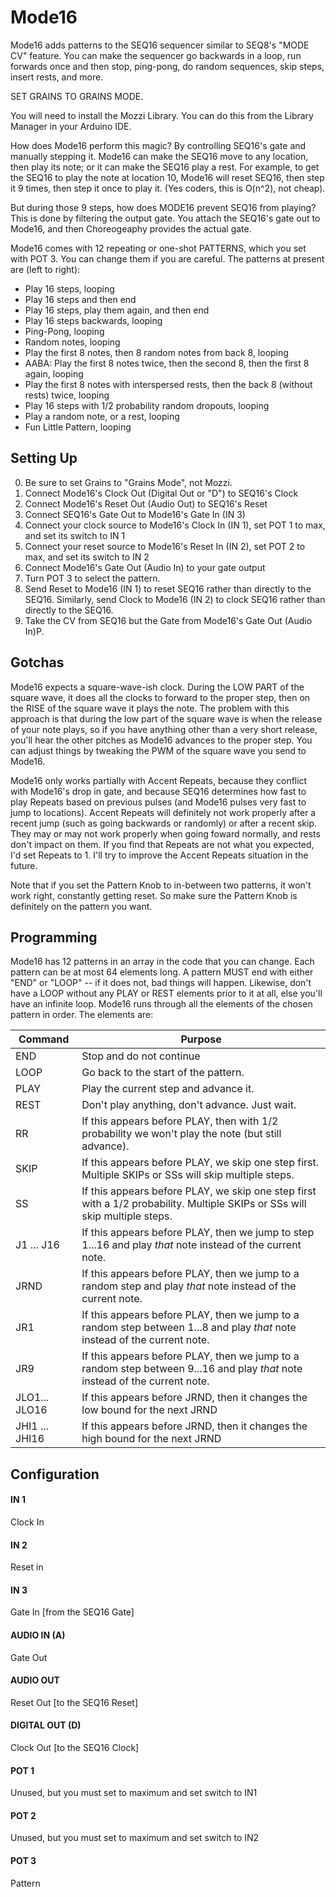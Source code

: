 # Mode16


Mode16 adds patterns to the SEQ16 sequencer similar to SEQ8's "MODE CV" feature. You can make the sequencer go backwards in a loop, run forwards once and then stop, ping-pong, do random sequences, skip steps, insert rests, and more.

SET GRAINS TO GRAINS MODE.

You will need to install the Mozzi Library.  You can do this from the Library Manager in your Arduino IDE.

How does Mode16 perform this magic?  By controlling SEQ16's gate and manually stepping it. Mode16 can make the SEQ16 move to any location, then play its note; or it can make the SEQ16 play a rest.  For example, to get the SEQ16 to play the note at location 10, Mode16 will reset SEQ16, then step it 9 times, then step it once to play it.  (Yes coders, this is O(n^2), not cheap).

But during those 9 steps, how does MODE16 prevent SEQ16 from playing?  This is done by filtering the output gate.  You attach the SEQ16's gate out to Mode16, and then Choreogeaphy provides the actual gate.  

Mode16 comes with 12 repeating or one-shot PATTERNS, which you set with POT 3.  You can change them if you are careful. The patterns at present are (left to right):

- Play 16 steps, looping
- Play 16 steps and then end
- Play 16 steps, play them again, and then end
- Play 16 steps backwards, looping
- Ping-Pong, looping
- Random notes, looping
- Play the first 8 notes, then 8 random notes from back 8, looping
- AABA: Play the first 8 notes twice, then the second 8, then the first 8 again, looping
- Play the first 8 notes with interspersed rests, then the back 8 (without rests) twice, looping
- Play 16 steps with 1/2 probability random dropouts, looping
- Play a random note, or a rest, looping
- Fun Little Pattern, looping


## Setting Up

0. Be sure to set Grains to "Grains Mode", not Mozzi.
1. Connect Mode16's Clock Out (Digital Out or "D") to SEQ16's Clock
2. Connect Mode16's Reset Out (Audio Out) to SEQ16's Reset
3. Connect SEQ16's Gate Out to Mode16's Gate In (IN 3)
4. Connect your clock source to Mode16's Clock In (IN 1), set POT 1 to max, and set its switch to IN 1
5. Connect your reset source to Mode16's Reset In (IN 2), set POT 2 to max, and set its switch to IN 2
6. Connect Mode16's Gate Out (Audio In) to your gate output
7. Turn POT 3 to select the pattern.
8. Send Reset to Mode16 (IN 1) to reset SEQ16 rather than directly to the SEQ16.  Similarly, send Clock to Mode16 (IN 2) to clock SEQ16 rather than directly to the SEQ16.
9. Take the CV from SEQ16 but the Gate from Mode16's Gate Out (Audio In)P.


## Gotchas

Mode16 expects a square-wave-ish clock.  During the LOW PART of the square wave, it does all the clocks to forward to the proper step, then on the RISE of the square wave it plays the note. The problem with this approach is that during the low part of the square wave is when the release of your note plays, so if you have anything other than a very short release, you'll hear the other pitches as Mode16 advances to the proper step.  You can adjust things by tweaking the PWM of the square wave you send to Mode16.

Mode16 only works partially with Accent Repeats, because they conflict with Mode16's drop in gate, and because SEQ16 determines how fast to play Repeats based on previous pulses (and Mode16 pulses very fast to jump to locations).  Accent Repeats will definitely not work properly after a recent jump (such as going backwards or randomly) or after a recent skip.  They may or may not work properly when going foward normally, and rests don't impact on them.  If you find that Repeats are not what you expected, I'd set Repeats to 1.  I'll try to improve the Accent Repeats situation in the future.

Note that if you set the Pattern Knob to in-between two patterns, it won't work right, constantly getting reset.  So make sure the Pattern Knob is definitely on the pattern you want.


## Programming

Mode16 has 12 patterns in an array in the code that you can change.  Each pattern can be at most 64 elements long.  A pattern MUST end with either "END" or "LOOP" -- if it does not, bad things will happen. Likewise, don't have a LOOP without any PLAY or REST elements prior to it at all, else you'll have an infinite loop. Mode16 runs through all the elements of the chosen pattern in order.  The elements are:

Command        | Purpose
---------------|------------
END			     | Stop and do not continue
LOOP		     | Go back to the start of the pattern.
PLAY		     | Play the current step and advance it.
REST		     | Don't play anything, don't advance.  Just wait.
RR			     | If this appears before PLAY, then with 1/2 probability we won't play the note (but still advance).
SKIP		     | If this appears before PLAY, we skip one step first.  Multiple SKIPs or SSs will skip multiple steps.
SS			     | If this appears before PLAY, we skip one step first with a 1/2 probability.   Multiple SKIPs or SSs will skip multiple steps.
J1 ... J16	  | If this appears before PLAY, then we jump to step 1...16 and play *that* note instead of the current note.
JRND		     | If this appears before PLAY, then we jump to a random step and play *that* note instead of the current note.
JR1 		     | If this appears before PLAY, then we jump to a random step between 1...8 and play *that* note instead of the current note.
JR9 		     | If this appears before PLAY, then we jump to a random step between 9...16 and play *that* note instead of the current note.
JLO1... JLO16 | If this appears before JRND, then it changes the low bound for the next JRND
JHI1 ... JHI16 | If this appears before JRND, then it changes the high bound for the next JRND

## Configuration

#### IN 1
Clock In
#### IN 2
Reset in
#### IN 3
Gate In [from the SEQ16 Gate]
#### AUDIO IN (A)
Gate Out
#### AUDIO OUT
Reset Out [to the SEQ16 Reset]
#### DIGITAL OUT (D) 
Clock Out [to the SEQ16 Clock]
#### POT 1
Unused, but you must set to maximum and set switch to IN1
#### POT 2
Unused, but you must set to maximum and set switch to IN2
#### POT 3
Pattern

